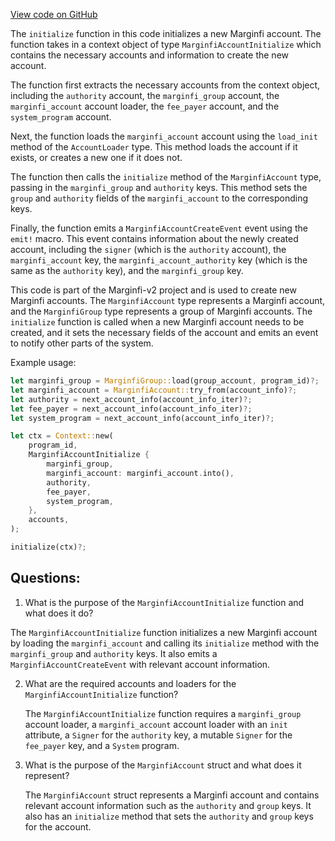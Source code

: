 [View code on GitHub](https://github.com/mrgnlabs/marginfi-v2/programs/marginfi/src/instructions/marginfi_account/initialize.rs)

The `initialize` function in this code initializes a new Marginfi account. The function takes in a context object of type `MarginfiAccountInitialize` which contains the necessary accounts and information to create the new account. 

The function first extracts the necessary accounts from the context object, including the `authority` account, the `marginfi_group` account, the `marginfi_account` account loader, the `fee_payer` account, and the `system_program` account. 

Next, the function loads the `marginfi_account` account using the `load_init` method of the `AccountLoader` type. This method loads the account if it exists, or creates a new one if it does not. 

The function then calls the `initialize` method of the `MarginfiAccount` type, passing in the `marginfi_group` and `authority` keys. This method sets the `group` and `authority` fields of the `marginfi_account` to the corresponding keys. 

Finally, the function emits a `MarginfiAccountCreateEvent` event using the `emit!` macro. This event contains information about the newly created account, including the `signer` (which is the `authority` account), the `marginfi_account` key, the `marginfi_account_authority` key (which is the same as the `authority` key), and the `marginfi_group` key. 

This code is part of the Marginfi-v2 project and is used to create new Marginfi accounts. The `MarginfiAccount` type represents a Marginfi account, and the `MarginfiGroup` type represents a group of Marginfi accounts. The `initialize` function is called when a new Marginfi account needs to be created, and it sets the necessary fields of the account and emits an event to notify other parts of the system. 

Example usage:

```rust
let marginfi_group = MarginfiGroup::load(group_account, program_id)?;
let marginfi_account = MarginfiAccount::try_from(account_info)?;
let authority = next_account_info(account_info_iter)?;
let fee_payer = next_account_info(account_info_iter)?;
let system_program = next_account_info(account_info_iter)?;

let ctx = Context::new(
    program_id,
    MarginfiAccountInitialize {
        marginfi_group,
        marginfi_account: marginfi_account.into(),
        authority,
        fee_payer,
        system_program,
    },
    accounts,
);

initialize(ctx)?;
```
## Questions: 
 1. What is the purpose of the `MarginfiAccountInitialize` function and what does it do?
   
   The `MarginfiAccountInitialize` function initializes a new Marginfi account by loading the `marginfi_account` and calling its `initialize` method with the `marginfi_group` and `authority` keys. It also emits a `MarginfiAccountCreateEvent` with relevant account information.

2. What are the required accounts and loaders for the `MarginfiAccountInitialize` function?
   
   The `MarginfiAccountInitialize` function requires a `marginfi_group` account loader, a `marginfi_account` account loader with an `init` attribute, a `Signer` for the `authority` key, a mutable `Signer` for the `fee_payer` key, and a `System` program.

3. What is the purpose of the `MarginfiAccount` struct and what does it represent?
   
   The `MarginfiAccount` struct represents a Marginfi account and contains relevant account information such as the `authority` and `group` keys. It also has an `initialize` method that sets the `authority` and `group` keys for the account.